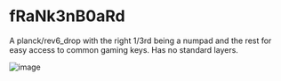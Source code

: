 # fRaNk3nB0aRd

A planck/rev6_drop with the right 1/3rd being a numpad and the rest for easy access to common gaming keys. Has no standard layers.

![image](https://user-images.githubusercontent.com/5510669/141214028-696f56ff-2278-40b0-8305-6480dd6ac4bb.png)
